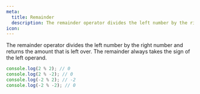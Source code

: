 ```yaml
---
meta:
  title: Remainder
  description: The remainder operator divides the left number by the right number and returns the amount that is left over. The remainder always takes the sign of the left operand.
icon:
---
```


The remainder operator divides the left number by the right number and
returns the amount that is left over. The remainder always takes the
sign of the left operand.

```javascript
console.log(2 % 2); // 0
console.log(2 % -2); // 0
console.log(-2 % 2); // -2
console.log(-2 % -2); // 0
```

